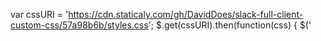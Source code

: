 var cssURI = 'https://cdn.staticaly.com/gh/DavidDoes/slack-full-client-custom-css/57a98b6b/styles.css';
$.get(cssURI).then(function(css) {
   $('<style />').text(css).appendTo('body')
});
